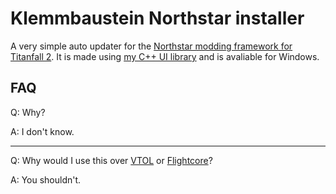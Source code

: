 # Klemmbaustein Northstar installer

A very simple auto updater for the [Northstar modding framework for Titanfall 2](https://github.com/R2Northstar/Northstar).
It is made using [my C++ UI library](https://github.com/Klemmbaustein/UISystem) and is avaliable for Windows.

## FAQ


Q: Why?

A: I don't know.

----------------------------------

Q: Why would I use this over [VTOL](https://github.com/R2NorthstarTools/VTOL) or [Flightcore](https://github.com/R2NorthstarTools/FlightCore/)?

A: You shouldn't.